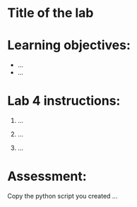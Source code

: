 # Title of the lab

# Learning objectives:

- ...
- ...

# Lab 4 instructions:

1. ...

2. ...

3. ...

# Assessment:

Copy the python script you created ... 